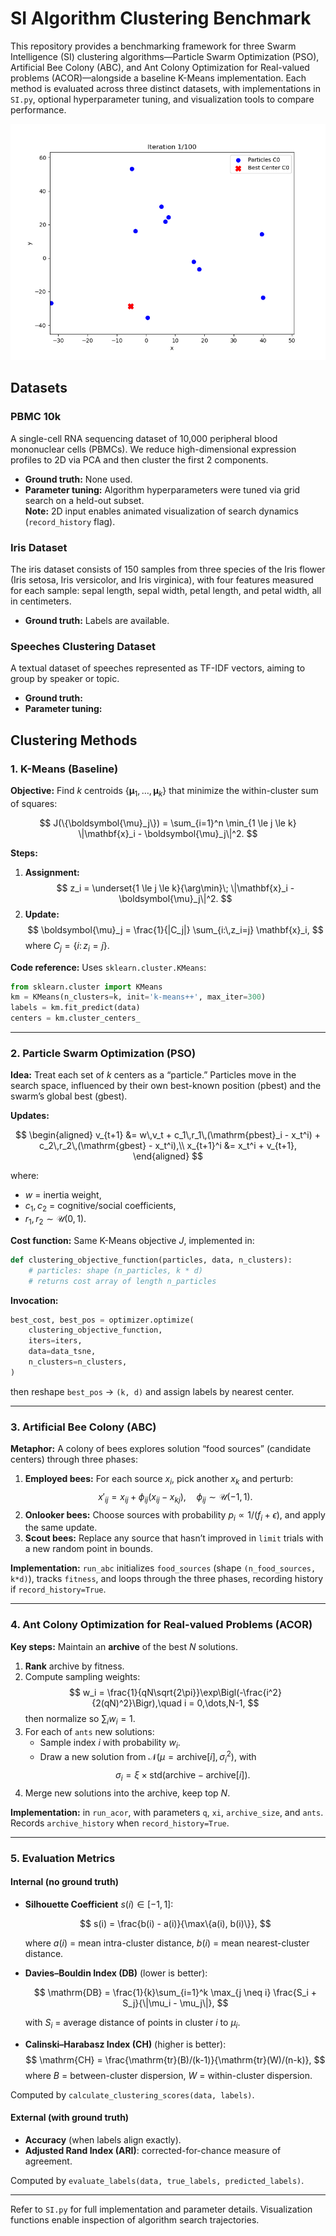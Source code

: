 # SI Algorithm Clustering Benchmark

This repository provides a benchmarking framework for three Swarm Intelligence (SI) clustering algorithms—Particle Swarm Optimization (PSO), Artificial Bee Colony (ABC), and Ant Colony Optimization for Real-valued problems (ACOR)—alongside a baseline K-Means implementation. Each method is evaluated across three distinct datasets, with implementations in `SI.py`, optional hyperparameter tuning, and visualization tools to compare performance.

![Alt Text](results\pbmc10k\pso\pso_animation_center0.gif)

## Datasets

### PBMC 10k

A single-cell RNA sequencing dataset of 10,000 peripheral blood mononuclear cells (PBMCs). We reduce high-dimensional expression profiles to 2D via PCA and then cluster the first 2 components.

- **Ground truth:** None used.
- **Parameter tuning:** Algorithm hyperparameters were tuned via grid search on a held-out subset.  
  **Note:** 2D input enables animated visualization of search dynamics (`record_history` flag).

### Iris Dataset

The iris dataset consists of 150 samples from three species of the Iris flower (Iris setosa, Iris versicolor, and Iris virginica), with four features measured for each sample: sepal length, sepal width, petal length, and petal width, all in centimeters.

- **Ground truth:** Labels are available.

### Speeches Clustering Dataset

A textual dataset of speeches represented as TF-IDF vectors, aiming to group by speaker or topic.

- **Ground truth:**
- **Parameter tuning:**

## Clustering Methods

### 1. K-Means (Baseline)

**Objective:** Find $k$ centroids $\{\boldsymbol{\mu}_1, \dots, \boldsymbol{\mu}_k\}$ that minimize the within-cluster sum of squares:

$$
J(\{\boldsymbol{\mu}_j\}) = \sum_{i=1}^n \min_{1 \le j \le k} \|\mathbf{x}_i - \boldsymbol{\mu}_j\|^2.
$$

**Steps:**

1. **Assignment:**
   $$
   z_i = \underset{1 \le j \le k}{\arg\min}\; \|\mathbf{x}_i - \boldsymbol{\mu}_j\|^2.
   $$
2. **Update:**
   $$
   \boldsymbol{\mu}_j = \frac{1}{|C_j|} \sum_{i:\,z_i=j} \mathbf{x}_i,
   $$
   where $C_j = \{i:\,z_i = j\}$.

**Code reference:** Uses `sklearn.cluster.KMeans`:

```python
from sklearn.cluster import KMeans
km = KMeans(n_clusters=k, init='k-means++', max_iter=300)
labels = km.fit_predict(data)
centers = km.cluster_centers_
```

---

### 2. Particle Swarm Optimization (PSO)

**Idea:** Treat each set of $k$ centers as a “particle.” Particles move in the search space, influenced by their own best-known position (pbest) and the swarm’s global best (gbest).

**Updates:**

$$
\begin{aligned}
v_{t+1} &= w\,v_t + c_1\,r_1\,(\mathrm{pbest}_i - x_t^i) + c_2\,r_2\,(\mathrm{gbest} - x_t^i),\\
x_{t+1}^i &= x_t^i + v_{t+1},
\end{aligned}
$$

where:

- $w$ = inertia weight,
- $c_1,c_2$ = cognitive/social coefficients,
- $r_1,r_2 \sim \mathcal{U}(0,1)$.

**Cost function:** Same K-Means objective $J$, implemented in:

```python
def clustering_objective_function(particles, data, n_clusters):
    # particles: shape (n_particles, k * d)
    # returns cost array of length n_particles
```

**Invocation:**

```python
best_cost, best_pos = optimizer.optimize(
    clustering_objective_function,
    iters=iters,
    data=data_tsne,
    n_clusters=n_clusters,
)
```

then reshape `best_pos` → `(k, d)` and assign labels by nearest center.

---

### 3. Artificial Bee Colony (ABC)

**Metaphor:** A colony of bees explores solution “food sources” (candidate centers) through three phases:

1. **Employed bees:** For each source $x_i$, pick another $x_k$ and perturb:
   $$
   x'_{ij} = x_{ij} + \phi_{ij}(x_{ij} - x_{kj}),\quad \phi_{ij} \sim \mathcal{U}(-1,1).
   $$
2. **Onlooker bees:** Choose sources with probability $p_i \propto 1/(f_i+\epsilon)$, and apply the same update.
3. **Scout bees:** Replace any source that hasn’t improved in `limit` trials with a new random point in bounds.

**Implementation:** `run_abc` initializes `food_sources` (shape `(n_food_sources, k*d)`), tracks `fitness`, and loops through the three phases, recording history if `record_history=True`.

---

### 4. Ant Colony Optimization for Real-valued Problems (ACOR)

**Key steps:** Maintain an **archive** of the best $N$ solutions.

1. **Rank** archive by fitness.
2. Compute sampling weights:
   $$
   w_i = \frac{1}{qN\sqrt{2\pi}}\exp\Bigl(-\frac{i^2}{2(qN)^2}\Bigr),\quad i = 0,\dots,N-1,
   $$
   then normalize so $\sum_i w_i = 1$.
3. For each of `ants` new solutions:
   - Sample index $i$ with probability $w_i$.
   - Draw a new solution from $\mathcal{N}(\mu=\mathrm{archive}[i],\,\sigma_i^2)$, with
     $$
     \sigma_i = \xi \times \mathrm{std}(\mathrm{archive} - \mathrm{archive}[i]).
     $$
4. Merge new solutions into the archive, keep top $N$.

**Implementation:** in `run_acor`, with parameters `q`, `xi`, `archive_size`, and `ants`. Records `archive_history` when `record_history=True`.

---

### 5. Evaluation Metrics

#### Internal (no ground truth)

- **Silhouette Coefficient** $s(i) \in [-1, 1]$:

  $$
  s(i) = \frac{b(i) - a(i)}{\max\{a(i), b(i)\}},
  $$

  where $a(i)$ = mean intra-cluster distance, $b(i)$ = mean nearest-cluster distance.

- **Davies–Bouldin Index (DB)** (lower is better):

  $$
  \mathrm{DB} = \frac{1}{k}\sum_{i=1}^k \max_{j \neq i} \frac{S_i + S_j}{\|\mu_i - \mu_j\|},
  $$

  with $S_i$ = average distance of points in cluster $i$ to $\mu_i$.

- **Calinski–Harabasz Index (CH)** (higher is better):
  $$
  \mathrm{CH} = \frac{\mathrm{tr}(B)/(k-1)}{\mathrm{tr}(W)/(n-k)},
  $$
  where $B$ = between-cluster dispersion, $W$ = within-cluster dispersion.

Computed by `calculate_clustering_scores(data, labels)`.

#### External (with ground truth)

- **Accuracy** (when labels align exactly).
- **Adjusted Rand Index (ARI)**: corrected-for-chance measure of agreement.

Computed by `evaluate_labels(data, true_labels, predicted_labels)`.

---

Refer to `SI.py` for full implementation and parameter details. Visualization functions enable inspection of algorithm search trajectories.
